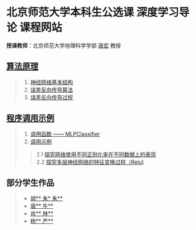 # 北京师范大学本科生公选课 **深度学习导论** 课程网站
**授课教师**：北京师范大学地理科学学部 [唐宏](http://geot.bnu.edu.cn/Public/htm/news/5/182.html) 教授
## [算法原理](/Algorithmic_Principle/Algorithmic_Principle.md)
>1. [神经网络基本结构](/Algorithmic_Principle/Algorithmic_Principle.md#1-神经网络基本结构)
>2. [误差反向传导算法](/Algorithmic_Principle/Algorithmic_Principle.md#2-误差反向传导算法)
>3. [误差反向传导过程](/Algorithmic_Principle/Algorithmic_Principle.md#3-误差反向传导过程)


## [程序调用示例](/program/program.html)
> 1. [调用函数 —— MLPClassifier](/program/program.html#1.-调用函数-——-MLPClassifier)
> 2. [调用示例](/program/program.html#2.-调用示例)
>>2.1 [探究网络使用不同正则化率在不同数据上的表现](/program/program.html#2.1-探究网络使用不同正则化率在不同数据上的表现)  
>>2.2 [探究多层神经网络的特征变换过程（Relu)](#2.2-探究多层神经网络的特征变换过程（Relu）)


## 部分学生作品
> * [胡** 朱* 朱**](/students_works/胡.html)
> * [唐** 牛**](/students_works/唐.html)
> * [肖** 林**](/students_works/肖.html)
> * [杨** 严**](/students_works/杨.html)